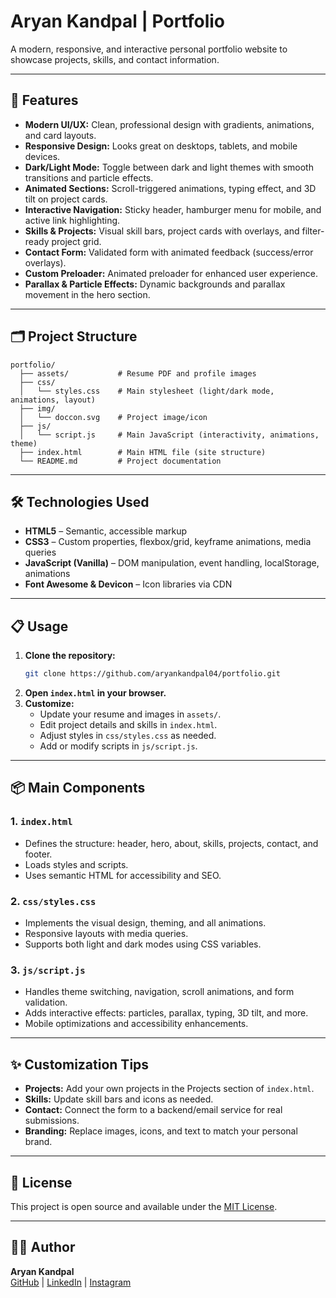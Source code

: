 # Aryan Kandpal | Portfolio

A modern, responsive, and interactive personal portfolio website to showcase projects, skills, and contact information.

---

## 🚀 Features

- **Modern UI/UX:** Clean, professional design with gradients, animations, and card layouts.
- **Responsive Design:** Looks great on desktops, tablets, and mobile devices.
- **Dark/Light Mode:** Toggle between dark and light themes with smooth transitions and particle effects.
- **Animated Sections:** Scroll-triggered animations, typing effect, and 3D tilt on project cards.
- **Interactive Navigation:** Sticky header, hamburger menu for mobile, and active link highlighting.
- **Skills & Projects:** Visual skill bars, project cards with overlays, and filter-ready project grid.
- **Contact Form:** Validated form with animated feedback (success/error overlays).
- **Custom Preloader:** Animated preloader for enhanced user experience.
- **Parallax & Particle Effects:** Dynamic backgrounds and parallax movement in the hero section.

---

## 🗂️ Project Structure

```
portfolio/
  ├── assets/           # Resume PDF and profile images
  ├── css/
  │   └── styles.css    # Main stylesheet (light/dark mode, animations, layout)
  ├── img/
  │   └── doccon.svg    # Project image/icon
  ├── js/
  │   └── script.js     # Main JavaScript (interactivity, animations, theme)
  ├── index.html        # Main HTML file (site structure)
  └── README.md         # Project documentation
```

---

## 🛠️ Technologies Used

- **HTML5** – Semantic, accessible markup
- **CSS3** – Custom properties, flexbox/grid, keyframe animations, media queries
- **JavaScript (Vanilla)** – DOM manipulation, event handling, localStorage, animations
- **Font Awesome & Devicon** – Icon libraries via CDN

---

## 📋 Usage

1. **Clone the repository:**
   ```bash
   git clone https://github.com/aryankandpal04/portfolio.git
   ```
2. **Open `index.html` in your browser.**
3. **Customize:**
   - Update your resume and images in `assets/`.
   - Edit project details and skills in `index.html`.
   - Adjust styles in `css/styles.css` as needed.
   - Add or modify scripts in `js/script.js`.

---

## 📦 Main Components

### 1. `index.html`
- Defines the structure: header, hero, about, skills, projects, contact, and footer.
- Loads styles and scripts.
- Uses semantic HTML for accessibility and SEO.

### 2. `css/styles.css`
- Implements the visual design, theming, and all animations.
- Responsive layouts with media queries.
- Supports both light and dark modes using CSS variables.

### 3. `js/script.js`
- Handles theme switching, navigation, scroll animations, and form validation.
- Adds interactive effects: particles, parallax, typing, 3D tilt, and more.
- Mobile optimizations and accessibility enhancements.

---

## ✨ Customization Tips
- **Projects:** Add your own projects in the Projects section of `index.html`.
- **Skills:** Update skill bars and icons as needed.
- **Contact:** Connect the form to a backend/email service for real submissions.
- **Branding:** Replace images, icons, and text to match your personal brand.

---

## 📄 License

This project is open source and available under the [MIT License](LICENSE).

---

## 🙋‍♂️ Author

**Aryan Kandpal**  
[GitHub](https://github.com/aryankandpal04) | [LinkedIn](https://www.linkedin.com/in/aryan-kandpal-a7227424b/) | [Instagram](https://www.instagram.com/aryan_kandpal)